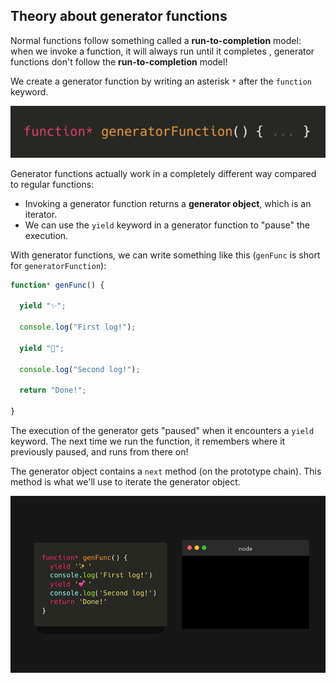 ## Theory about generator functions

Normal functions follow something called a **run-to-completion** model: when we invoke a function, it will always run until it completes , generator functions  don't follow the **run-to-completion** model! 



We create a generator function by writing an asterisk `*` after the `function` keyword.

![generator-1](../assets/generator-1.png)

Generator functions actually work in a completely different way compared to regular functions:

- Invoking a generator function returns a **generator object**, which is an iterator.
- We can use the `yield` keyword in a generator function to "pause" the execution. 

With generator functions, we can write something like this (`genFunc` is short for `generatorFunction`):

```js
function* genFunc() {

  yield "✨";

  console.log("First log!");

  yield "💞";

  console.log("Second log!");

  return "Done!";

}
```

The execution of the generator gets "paused" when it encounters a `yield` keyword. The next time we run the function,  it remembers where it previously paused, and runs from there on! 

The generator object contains a `next` method (on the  prototype chain). This method is what we'll use to iterate the generator object. 

![gen-func-gif1](../assets/gen-func-gif1.gif)